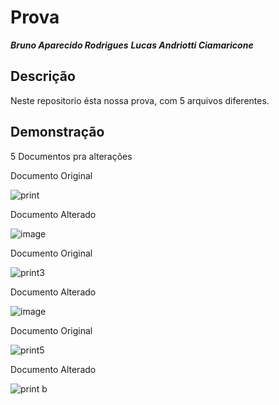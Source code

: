 # Prova 

***Bruno Aparecido Rodrigues***
***Lucas Andriotti Ciamaricone***

## Descrição

Neste repositorio ésta nossa prova, com 5 arquivos diferentes.

## Demonstração 

5 Documentos pra alterações 

Documento Original

![print](https://github.com/brunoroddrigues/Prova-Bruno-Lucas/assets/142831593/0de38917-fe1f-4dcd-bb0c-97691f78c157)

Documento Alterado

![image](https://github.com/brunoroddrigues/Prova-Bruno-Lucas/assets/142831593/cd7bc9ff-bcd2-4510-8259-9349267c184b)


Documento Original

![print3](https://github.com/brunoroddrigues/Prova-Bruno-Lucas/assets/142831593/e657c73d-f776-42f3-b4b4-ffb6f638d00d)


Documento Alterado


![image](https://github.com/brunoroddrigues/Prova-Bruno-Lucas/assets/142831593/d1cc0eaf-195f-4e45-893d-08ad254970d4)



Documento Original

![print5](https://github.com/brunoroddrigues/Prova-Bruno-Lucas/assets/142831593/76994899-2dfb-4ba6-a2d1-db7c630f6a6d)



Documento Alterado

![print b](https://github.com/brunoroddrigues/Prova-Bruno-Lucas/assets/142831593/0aff08e8-7d63-4592-9262-f07c45feb6b9)
